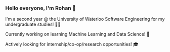 ### Hello everyone, I'm Rohan 👋

<!--
**rohan-jagtap04/rohan-jagtap04** is a ✨ _special_ ✨ repository because its `README.md` (this file) appears on your GitHub profile. !-->

I'm a second year @ the University of Waterloo Software Engineering for my undergraduate studies! 👨‍💻

Currently working on learning Machine Learning and Data Science! 🤖

Actively looking for internship/co-op/research opportunities! 🎓
